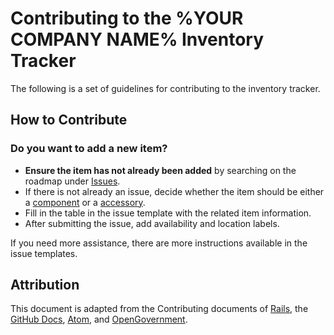 # Contributing to the %YOUR COMPANY NAME% Inventory Tracker

The following is a set of guidelines for contributing to the inventory tracker.

## How to Contribute

### Do you want to add a new item?

- **Ensure the item has not already been added** by searching on the roadmap under [Issues](%LINK%).
- If there is not already an issue, decide whether the item should be either a [component](%LINK%) or a [accessory](%LINK%).
- Fill in the table in the issue template with the related item information.
- After submitting the issue, add availability and location labels.

If you need more assistance, there are more instructions available in the issue templates.

## Attribution

This document is adapted from the Contributing documents of [Rails](https://github.com/rails/rails/blob/main/CONTRIBUTING.md), the [GitHub Docs](https://github.com/github/docs/blob/main/CONTRIBUTING.md), [Atom](https://github.com/atom/atom/blob/master/CONTRIBUTING.md), and [OpenGovernment](https://github.com/opengovernment/opengovernment/blob/master/CONTRIBUTING.md?plain=1).
